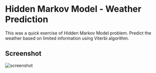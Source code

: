 # Hidden Markov Model - Weather Prediction
This was a quick exercise of Hidden Markov Model problem. Predict the weather based on limited information using Viterbi algorithm.

## Screenshot
![screenshot](https://github.com/hsuanhauliu/coding-practice/blob/master/machine-learning/hidden-markov-model/screenshot.jpg "screenshot")
